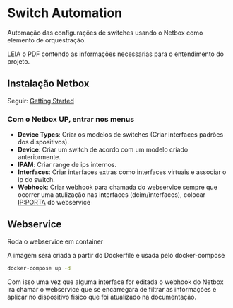 # Switch Automation

Automação das configurações de switches usando o Netbox como elemento de orquestração.

LEIA o PDF contendo as informações necessarias para o entendimento do projeto.

## Instalação Netbox

Seguir: [Getting Started](https://github.com/netbox-community/netbox-docker/wiki/Getting-Started)

### Com o Netbox UP, entrar nos menus

- **Device Types**: Criar os modelos de switches (Criar interfaces padrões dos dispositivos).
- **Device**: Criar um switch de acordo com um modelo criado anteriormente.
- **IPAM**: Criar range de ips internos.
- **Interfaces**: Criar interfaces extras como interfaces virtuais e associar o ip do switch.
- **Webhook**: Criar webhook para chamada do webservice sempre que ocorrer uma atulização nas interfaces (dcim/interfaces), colocar <IP:PORTA> do webservice

## Webservice

Roda o webservice em container

A imagem será criada a partir do Dockerfile e usada pelo docker-compose


```bash
docker-compose up -d
```


Com isso uma vez que alguma interface for editada o webhook do Netbox irá chamar o webservice que se encarregara de filtrar as informações e aplicar no dispositivo fisico que foi atualizado na documentação.
